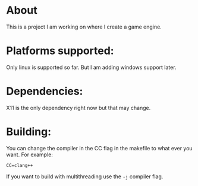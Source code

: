 # About
This is a project I am working on where I create a game engine.

# Platforms supported:
Only linux is supported so far. But I am adding windows support later.

# Dependencies:
X11 is the only dependency right now but that may change.

# Building:
You can change the compiler in the CC flag in the makefile to what ever you want. For example: 
```
CC=clang++
```
If you want to build with multithreading use the `-j` compiler flag.